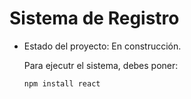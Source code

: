 <h1> Sistema de Registro </h1>

- Estado del proyecto: En construcción.

  Para ejecutr el sistema, debes poner:

  ```npm install react```
